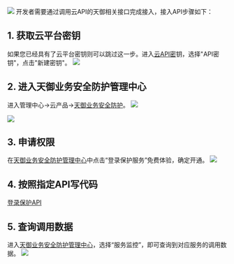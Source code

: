 ![](http://imgcache.tcecqpoc.fsphere.cn/image/mc.qcloudimg.com/static/img/a20004df34e926fc134cd96d0d8e9441/image.png)
开发者需要通过调用云API的天御相关接口完成接入，接入API步骤如下：

## 1. 获取云平台密钥
如果您已经具有了云平台密钥则可以跳过这一步。进入[云API密](http://console.tcecqpoc.fsphere.cn/capi)钥，选择"API密钥"，点击"新建密钥"。
![](http://imgcache.tcecqpoc.fsphere.cn/image/mc.qcloudimg.com/static/img/fd83fe8c74b72782340dd0f765c72b0d/image.png)

## 2. 进入天御业务安全防护管理中心
进入管理中心->云产品->[天御业务安全防护](http://console.tcecqpoc.fsphere.cn/tianyu/overview)。
![](http://imgcache.tcecqpoc.fsphere.cn/image/mc.qcloudimg.com/static/img/c27f47c4d334cee1fb94d8d8da3c62f0/image.png)

![](http://imgcache.tcecqpoc.fsphere.cn/image/mc.qcloudimg.com/static/img/a3621dad678296cece106b38e9909df8/image.png)

## 3. 申请权限
在[天御业务安全防护管理中心](http://console.tcecqpoc.fsphere.cn/tianyu/overview)中点击“登录保护服务”免费体验，确定开通。
![](http://imgcache.tcecqpoc.fsphere.cn/image/mc.qcloudimg.com/static/img/288129736d9a038cd8e5b8e9457c90e6/image.png)

## 4. 按照指定API写代码
[登录保护API](/doc/product/295/6609)

## 5. 查询调用数据
进入[天御业务安全防护管理中心](http://console.tcecqpoc.fsphere.cn/tianyu/service/LoginProtection)，选择“服务监控”，即可查询到对应服务的调用数据。
![](http://imgcache.tcecqpoc.fsphere.cn/image/mc.qcloudimg.com/static/img/bc1169e3a5943c2957d41090ac256bca/image.png)
